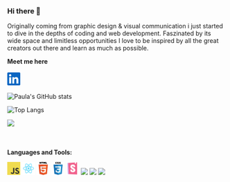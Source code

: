 ### Hi there 👋
Originally coming from graphic design & visual communication i just started to dive in the depths of coding and web development. Faszinated by its wide space and limitless opportunities I love to be inspired by all the great creators out there and learn as much as possible.

**Meet me here**
</br></br>
<a href="https://www.linkedin.com/in/paula-r%C3%B6sler-35a2b215b/">
  <img  alt="Paula Rösler auf LinkedIn" width="30px" src="https://raw.githubusercontent.com/paula-roesler/paula-roesler/main/linkedin.svg" />
</a>


![Paula's GitHub stats](https://github-readme-stats.vercel.app/api?username=paula-roesler&show_icons=true&theme=merko&title_color=fcfcfc&text_color=fcfcfc)

![Top Langs](https://github-readme-stats.vercel.app/api/top-langs/?username=paula-roesler&layout=compact&show_icons=true&theme=merko&title_color=fcfcfc&text_color=fcfcfc)

<a href="https://github.com/paula-roesler/capstone-project">
  <img src="https://github-readme-stats.vercel.app/api/pin/?username=paula-roesler&repo=capstone-project&theme=merko&title_color=fcfcfc&text_color=fcfcfc" />
</a>


</br></br>
**Languages and Tools:**  

<code><img height="30" src="https://raw.githubusercontent.com/github/explore/80688e429a7d4ef2fca1e82350fe8e3517d3494d/topics/javascript/javascript.png"></code>
<code><img height="30" src="https://raw.githubusercontent.com/github/explore/80688e429a7d4ef2fca1e82350fe8e3517d3494d/topics/react/react.png"></code>
<code><img height="30" src="https://raw.githubusercontent.com/github/explore/80688e429a7d4ef2fca1e82350fe8e3517d3494d/topics/html/html.png"></code>
<code><img height="30" src="https://raw.githubusercontent.com/github/explore/80688e429a7d4ef2fca1e82350fe8e3517d3494d/topics/css/css.png"></code>
<code><img height="30" src="https://raw.githubusercontent.com/github/explore/80688e429a7d4ef2fca1e82350fe8e3517d3494d/topics/storybook/storybook.png"></code>
<code><img height="30" src="https://raw.githubusercontent.com/testing-library/react-testing-library/master/other/goat.png"></code>
<code><img height="30" src="https://raw.githubusercontent.com/facebook/jest/master/website/static/img/jest-readme-headline.png"></code>
<code><img height="30" src="https://raw.githubusercontent.com/styled-components/brand/master/styled-components.png"></code>




<!--
**paula-roesler/paula-roesler** is a ✨ _special_ ✨ repository because its `README.md` (this file) appears on your GitHub profile.

Here are some ideas to get you started:

- 🔭 I’m currently working on ...
- 🌱 I’m currently learning ...
- 👯 I’m looking to collaborate on ...
- 🤔 I’m looking for help with ...
- 💬 Ask me about ...
- 📫 How to reach me: ...
- 😄 Pronouns: ...
- ⚡ Fun fact: ...

-->



